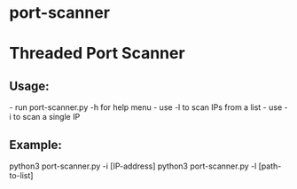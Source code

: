 # port-scanner

<h1> Threaded Port Scanner </h1>

<h2> Usage: </h2>
- run port-scanner.py -h for help menu
- use -l to scan IPs from a list
- use -i to scan a single IP


<h2> Example: </h2>
python3 port-scanner.py -i [IP-address]
python3 port-scanner.py -l [path-to-list]

